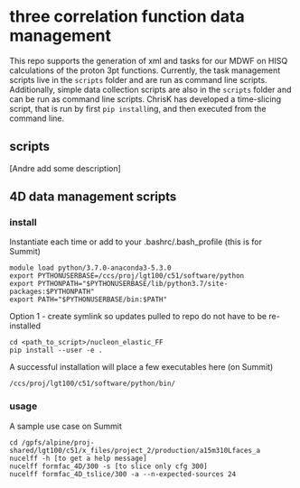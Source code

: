 # three correlation function data management

This repo supports the generation of xml and tasks for our MDWF on HISQ calculations of the proton 3pt functions.
Currently, the task management scripts live in the `scripts` folder and are run as command line scripts.  Additionally, simple data collection scripts are also in the `scripts` folder and can be run as command line scripts.  ChrisK has developed a time-slicing script, that is run by first `pip install`ing, and then executed from the command line.

## scripts
[Andre add some description]

## 4D data management scripts

### install

Instantiate each time or add to your .bashrc/.bash_profile (this is for Summit)
```
module load python/3.7.0-anaconda3-5.3.0
export PYTHONUSERBASE=/ccs/proj/lgt100/c51/software/python
export PYTHONPATH="$PYTHONUSERBASE/lib/python3.7/site-packages:$PYTHONPATH"
export PATH="$PYTHONUSERBASE/bin:$PATH"
```

Option 1 - create symlink so updates pulled to repo do not have to be re-installed
```
cd <path_to_script>/nucleon_elastic_FF
pip install --user -e .
```
A successful installation will place a few executables here (on Summit)
```
/ccs/proj/lgt100/c51/software/python/bin/
```

### usage

A sample use case on Summit
```
cd /gpfs/alpine/proj-shared/lgt100/c51/x_files/project_2/production/a15m310Lfaces_a
nucelff -h [to get a help message]
nucelff formfac_4D/300 -s [to slice only cfg 300]
nucelff formfac_4D_tslice/300 -a --n-expected-sources 24
```
